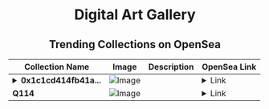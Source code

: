 <div align="center">

# Digital Art Gallery

## Trending Collections on OpenSea

| Collection Name                       | Image                                                                                     | Description                       | OpenSea Link                                                                                          |
|---------------------------------------|-------------------------------------------------------------------------------------------|-----------------------------------|--------------------------------------------------------------------------------------------------------|
| **<details><summary>0x1c1cd414fb41a...</summary>0x1c1cd414fb41a451608e5a2bef2f34485226792c</details>** | ![Image](https://i.seadn.io/s/raw/files/d6d135f0123489b47d991318d4830e21.png?w=500&auto=format?w=200&auto=format) |  | <details><summary>Link</summary>[0x1c1cd414fb41a451608e5a2bef2f34485226792c](https://opensea.io/collection/0x1c1cd414fb41a451608e5a2bef2f34485226792c)</details> |
| **Q114** | ![Image](https://i.seadn.io/s/raw/files/516b124e9fed7ac025b2611c9f0e45ef.jpg?w=500&auto=format?w=200&auto=format) |  | <details><summary>Link</summary>[Q114](https://opensea.io/collection/q114)</details> |

</div>